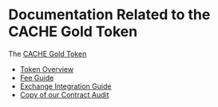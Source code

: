 # Documentation Related to the CACHE Gold Token

The [CACHE Gold Token](https://github.com/cache-token/cache-contract)

* [Token Overview](./TOKEN_OVERVIEW.md)
* [Fee Guide](./FEES.md)
* [Exchange Integration Guide](./INTEGRATION_GUIDE.md)
* [Copy of our Contract Audit](./CACHE_Gold_Audit_Zerotrust.pdf)

